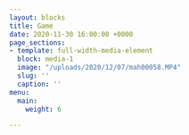 ```yaml
---
layout: blocks
title: Game
date: 2020-11-30 16:00:00 +0000
page_sections:
- template: full-width-media-element
  block: media-1
  image: "/uploads/2020/12/07/mah00058.MP4"
  slug: ''
  caption: ''
menu:
  main:
    weight: 6

---
```

